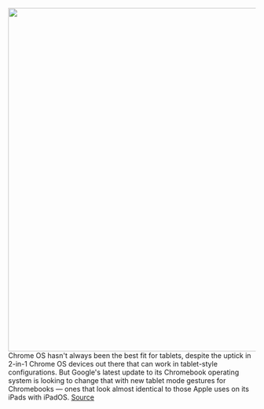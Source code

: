 <img src='https://cdn.vox-cdn.com/thumbor/kpM6p3gBUqbWUDDnZX4f8zzFxqE=/0x0:2040x1360/1200x800/filters:focal(857x517:1183x843)/cdn.vox-cdn.com/uploads/chorus_image/image/66617199/mchin_200402_3957_0009.5.jpg' width='700px' /><br/>
Chrome OS hasn't always been the best fit for tablets, despite the uptick in 2-in-1 Chrome OS devices out there that can work in tablet-style configurations. But Google's latest update to its Chromebook operating system is looking to change that with new tablet mode gestures for Chromebooks — ones that look almost identical to those Apple uses on its iPads with iPadOS.
<a href='https://www.theverge.com/2020/4/7/21212228/chrome-os-tablet-mode-gestures-google-chromebooks-ipad'> Source <a/>